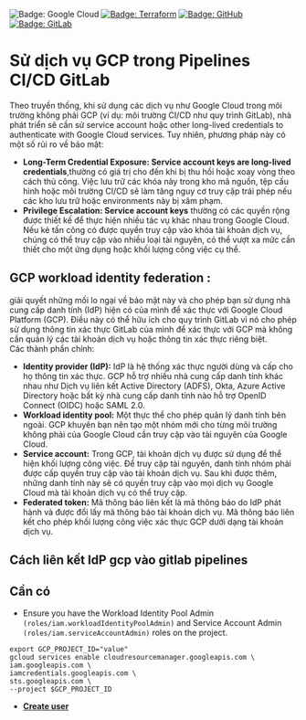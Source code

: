 ![Badge: Google Cloud](https://img.shields.io/badge/Google%20Cloud-%234285F4.svg?logo=google-cloud&logoColor=white)
[![Badge: Terraform](https://img.shields.io/badge/Terraform-%235835CC.svg?logo=terraform&logoColor=white)](https://github.com/Cyclenerd/google-workload-identity-federation/tree/master/allow/examples#readme)
[![Badge: GitHub](https://img.shields.io/badge/GitHub-181717.svg?logo=github&logoColor=white)](./github.md)
[![Badge: GitLab](https://img.shields.io/badge/GitLab-FC6D26.svg?logo=gitlab&logoColor=white)](./gitlab.md)
# Sử dịch vụ GCP trong Pipelines CI/CD GitLab
Theo truyền thống, khi sử dụng các dịch vụ như Google Cloud trong môi trường không phải GCP (ví dụ: môi trường CI/CD như quy trình GitLab), nhà phát triển sẽ cần sử service account hoặc other long-lived credentials to authenticate with Google Cloud services. Tuy nhiên, phương pháp này có một số rủi ro về bảo mật:  
- **Long-Term Credential Exposure: Service account keys are long-lived credentials**,thường có giá trị cho đến khi bị thu hồi hoặc xoay vòng theo cách thủ công. Việc lưu trữ các khóa này trong kho mã nguồn, tệp cấu hình hoặc môi trường CI/CD sẽ làm tăng nguy cơ truy cập trái phép nếu các kho lưu trữ hoặc environments này bị xâm phạm.
- **Privilege Escalation: Service account keys** thường có các quyền rộng được thiết kế để thực hiện nhiều tác vụ khác nhau trong Google Cloud. Nếu kẻ tấn công có được quyền truy cập vào khóa tài khoản dịch vụ, chúng có thể truy cập vào nhiều loại tài nguyên, có thể vượt xa mức cần thiết cho một ứng dụng hoặc khối lượng công việc cụ thể.
## GCP workload identity federation :
giải quyết những mối lo ngại về bảo mật này và cho phép bạn sử dụng nhà cung cấp danh tính (IdP) hiện có của mình để xác thực với Google Cloud Platform (GCP). Điều này có thể hữu ích cho quy trình GitLab vì nó cho phép sử dụng thông tin xác thực GitLab của mình để xác thực với GCP mà không cần quản lý các tài khoản dịch vụ hoặc thông tin xác thực riêng biệt.  
Các thành phần chính:
- **Identity provider (IdP):** IdP là hệ thống xác thực người dùng và cấp cho họ thông tin xác thực. GCP hỗ trợ nhiều nhà cung cấp danh tính khác nhau như Dịch vụ liên kết Active Directory (ADFS), Okta, Azure Active Directory hoặc bất kỳ nhà cung cấp danh tính nào hỗ trợ OpenID Connect (OIDC) hoặc SAML 2.0.
- **Workload identity pool:** Một thực thể cho phép quản lý danh tính bên ngoài. GCP khuyên bạn nên tạo một nhóm mới cho từng môi trường không phải của Google Cloud cần truy cập vào tài nguyên của Google Cloud.
- **Service account:** Trong GCP, tài khoản dịch vụ được sử dụng để thể hiện khối lượng công việc. Để truy cập tài nguyên, danh tính nhóm phải được cấp quyền truy cập vào tài khoản dịch vụ. Sau khi được thêm, những danh tính này sẽ có quyền truy cập vào mọi dịch vụ Google Cloud mà tài khoản dịch vụ có thể truy cập.
- **Federated token:** Mã thông báo liên kết là mã thông báo do IdP phát hành và được đổi lấy mã thông báo tài khoản dịch vụ. Mã thông báo liên kết cho phép khối lượng công việc xác thực GCP dưới dạng tài khoản dịch vụ.
## Cách liên kết IdP gcp vào gitlab pipelines
## Cần có
- Ensure you have the Workload Identity Pool Admin `(roles/iam.workloadIdentityPoolAdmin)` and Service Account Admin `(roles/iam.serviceAccountAdmin)` roles on the project.
```
export GCP_PROJECT_ID="value"
gcloud services enable cloudresourcemanager.googleapis.com \
iam.googleapis.com \
iamcredentials.googleapis.com \
sts.googleapis.com \
--project $GCP_PROJECT_ID
```
* **[Create user](./Create-gitlab-account.md)**
